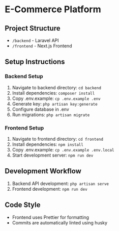 # E-Commerce Platform

## Project Structure
- `/backend` - Laravel API
- `/frontend` - Next.js Frontend

## Setup Instructions

### Backend Setup
1. Navigate to backend directory: `cd backend`
2. Install dependencies: `composer install`
3. Copy .env.example: `cp .env.example .env`
4. Generate key: `php artisan key:generate`
5. Configure database in .env
6. Run migrations: `php artisan migrate`

### Frontend Setup
1. Navigate to frontend directory: `cd frontend`
2. Install dependencies: `npm install`
3. Copy .env.example: `cp .env.example .env.local`
4. Start development server: `npm run dev`

## Development Workflow
1. Backend API development: `php artisan serve`
2. Frontend development: `npm run dev`

## Code Style
- Frontend uses Prettier for formatting
- Commits are automatically linted using husky
